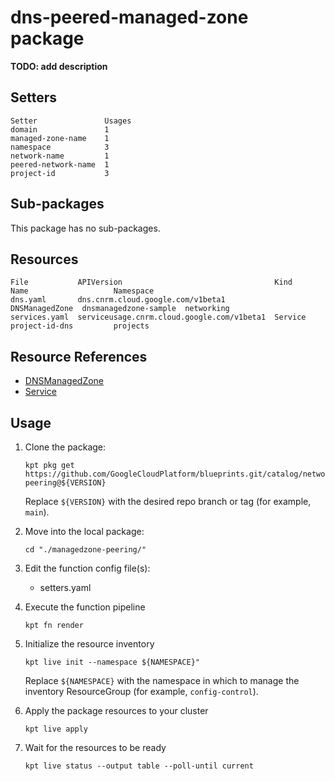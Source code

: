 # dns-peered-managed-zone package

**TODO: add description**

## Setters

```
Setter               Usages
domain               1
managed-zone-name    1
namespace            3
network-name         1
peered-network-name  1
project-id           3
```

## Sub-packages

This package has no sub-packages.

## Resources

```
File           APIVersion                                  Kind            Name                   Namespace
dns.yaml       dns.cnrm.cloud.google.com/v1beta1           DNSManagedZone  dnsmanagedzone-sample  networking
services.yaml  serviceusage.cnrm.cloud.google.com/v1beta1  Service         project-id-dns         projects
```

## Resource References

- [DNSManagedZone](https://cloud.google.com/config-connector/docs/reference/resource-docs/dns/dnsmanagedzone)
- [Service](https://cloud.google.com/config-connector/docs/reference/resource-docs/serviceusage/service)

## Usage

1.  Clone the package:
    ```
    kpt pkg get https://github.com/GoogleCloudPlatform/blueprints.git/catalog/networking/dns/managedzone-peering@${VERSION}
    ```
    Replace `${VERSION}` with the desired repo branch or tag
    (for example, `main`).

1.  Move into the local package:
    ```
    cd "./managedzone-peering/"
    ```

1.  Edit the function config file(s):
    - setters.yaml

1.  Execute the function pipeline
    ```
    kpt fn render
    ```

1.  Initialize the resource inventory
    ```
    kpt live init --namespace ${NAMESPACE}"
    ```
    Replace `${NAMESPACE}` with the namespace in which to manage
    the inventory ResourceGroup (for example, `config-control`).

1.  Apply the package resources to your cluster
    ```
    kpt live apply
    ```

1.  Wait for the resources to be ready
    ```
    kpt live status --output table --poll-until current
    ```

